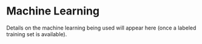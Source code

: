 # Machine Learning

Details on the machine learning being used will appear here (once a labeled training set is available).
